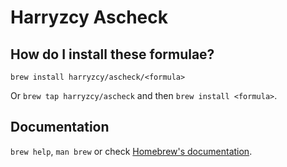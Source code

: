 # Harryzcy Ascheck

## How do I install these formulae?

`brew install harryzcy/ascheck/<formula>`

Or `brew tap harryzcy/ascheck` and then `brew install <formula>`.

## Documentation

`brew help`, `man brew` or check [Homebrew's documentation](https://docs.brew.sh).
